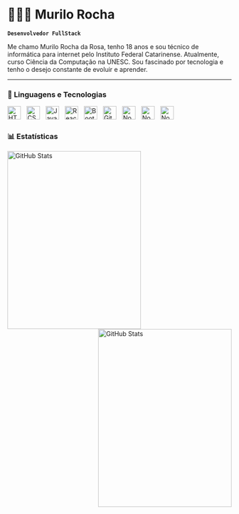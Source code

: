 # 👩🏻‍💻 Murilo Rocha 

**`Desenvolvedor FullStack`**

Me chamo Murilo Rocha da Rosa, tenho 18 anos e sou técnico de informática para internet pelo Instituto Federal Catarinense. Atualmente, curso Ciência da Computação na UNESC. Sou fascinado por tecnologia e tenho o desejo constante de evoluir e aprender. 


---

### 🤖 Linguagens e Tecnologias

<img 
    align="left" 
    alt="HTML"
    title="HTML" 
    width="30px" 
    style="padding-right: 10px;" 
    src="https://cdn.jsdelivr.net/gh/devicons/devicon@latest/icons/html5/html5-original.svg" 
/>
<img 
    align="left" 
    alt="CSS" 
    title="CSS"
    width="30px" 
    style="padding-right: 10px;" 
    src="https://cdn.jsdelivr.net/gh/devicons/devicon@latest/icons/css3/css3-original.svg" 
/>
<img 
    align="left" 
    alt="JavaScript" 
    title="JavaScript"
    width="30px" 
    style="padding-right: 10px;" 
    src="https://cdn.jsdelivr.net/gh/devicons/devicon@latest/icons/javascript/javascript-original.svg" 
/>

<img 
    align="left" 
    alt="React"
    title="React" 
    width="30px" 
    style="padding-right: 10px;" 
    src="https://cdn.jsdelivr.net/gh/devicons/devicon@latest/icons/react/react-original.svg" 
/>
<img 
    align="left" 
    alt="Bootstrap"
    title="Bootstrap" 
    width="30px" 
    style="padding-right: 10px;" 
    src="https://cdn.jsdelivr.net/gh/devicons/devicon@latest/icons/bootstrap/bootstrap-original.svg" 
/>

<img 
    align="left" 
    alt="Git" 
    title="Git"
    width="30px" 
    style="padding-right: 10px;" 
    src="https://cdn.jsdelivr.net/gh/devicons/devicon@latest/icons/git/git-original.svg" 
/>
<img 
    align="left" 
    alt="Node" 
    title="Node js"
    width="30px" 
    style="padding-right: 10px;" 
    src="https://cdn.jsdelivr.net/gh/devicons/devicon@latest/icons/nodejs/nodejs-original.svg" 
/>
<img 
    align="left" 
    alt="Node" 
    title="Node js"
    width="30px" 
    style="padding-right: 10px;" 
    src="https://cdn.jsdelivr.net/gh/devicons/devicon@latest/icons/mysql/mysql-original-wordmark.svg"
/>

<img 
    align="left" 
    alt="Node" 
    title="Node js"
    width="30px" 
    style="padding-right: 10px;" 
    src="https://cdn.jsdelivr.net/gh/devicons/devicon@latest/icons/figma/figma-original.svg"
/>
 
<br/>
<br/>

### 📊 Estatísticas

<p>
 <img 
    align="left" 
    alt="GitHub Stats" 
    height="400" 
    width="300"
    style="padding-right: 10px;" 
    src="https://github-readme-stats.vercel.app/api?username=murilorochars&show_icons=true&theme=tokyonight&include_all_commits=true&locale=pt-br" 
/>

<img 
    align="right" 
    alt="GitHub Stats" 
    height="400" 
    width="300"
    src="https://github-readme-stats.vercel.app/api/top-langs/?username=murilorochars&theme=tokyonight&layout=compact&custom_title=Tecnologias&langs_count=9" 
/>

</p>

